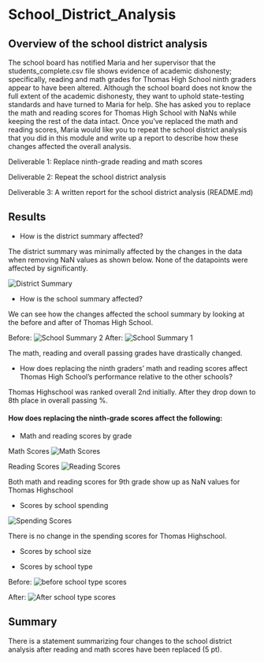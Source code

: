 # School_District_Analysis

## Overview of the school district analysis

The school board has notified Maria and her supervisor that the students_complete.csv file shows evidence of academic dishonesty; specifically, reading and math grades for Thomas High School ninth graders appear to have been altered. Although the school board does not know the full extent of the academic dishonesty, they want to uphold state-testing standards and have turned to Maria for help. She has asked you to replace the math and reading scores for Thomas High School with NaNs while keeping the rest of the data intact. Once you’ve replaced the math and reading scores, Maria would like you to repeat the school district analysis that you did in this module and write up a report to describe how these changes affected the overall analysis.

Deliverable 1: Replace ninth-grade reading and math scores

Deliverable 2: Repeat the school district analysis

Deliverable 3: A written report for the school district analysis (README.md)

## Results

- How is the district summary affected?

The district summary was minimally affected by the changes in the data when removing NaN values as shown below. None of the datapoints were affected by significantly.

![District Summary](https://user-images.githubusercontent.com/103234661/189501372-34bb966f-ce99-43b1-8311-447200288ddf.png)

- How is the school summary affected?

We can see how the changes affected the school summary by looking at the before and after of Thomas High School. 

Before:
![School Summary 2](https://user-images.githubusercontent.com/103234661/189503701-4e010a2e-92d2-46e9-abab-b47aa6e30c74.png)
After:
![School Summary 1](https://user-images.githubusercontent.com/103234661/189503700-fa371b4c-f505-4bc6-9972-2928125301ad.png)

The math, reading and overall passing grades have drastically changed.

- How does replacing the ninth graders’ math and reading scores affect Thomas High School’s performance relative to the other schools?

Thomas Highschool was ranked overall 2nd initially. After they drop down to 8th place in overall passing %.

#### How does replacing the ninth-grade scores affect the following:
- Math and reading scores by grade

Math Scores
![Math Scores](https://user-images.githubusercontent.com/103234661/189505301-18fcac5c-aaee-438a-83d4-411caec59444.png)

Reading Scores
![Reading Scores](https://user-images.githubusercontent.com/103234661/189505304-85180e18-1ac9-4947-969d-a9098b9f873b.png)

Both math and reading scores for 9th grade show up as NaN values for Thomas Highschool

- Scores by school spending

![Spending Scores](https://user-images.githubusercontent.com/103234661/189505425-071f78d2-3c30-4476-91a1-f33be7038082.png)

There is no change in the spending scores for Thomas Highschool.


- Scores by school size



- Scores by school type

Before:
![before school type scores](https://user-images.githubusercontent.com/103234661/189505674-28c6b394-493a-45c9-8f8d-6bf9b1914067.png)

After:
![After school type scores](https://user-images.githubusercontent.com/103234661/189505678-1f33fe23-e830-49bc-95e0-2046dd1f987e.png)





## Summary
There is a statement summarizing four changes to the school district analysis after reading and math scores have been replaced (5 pt).

